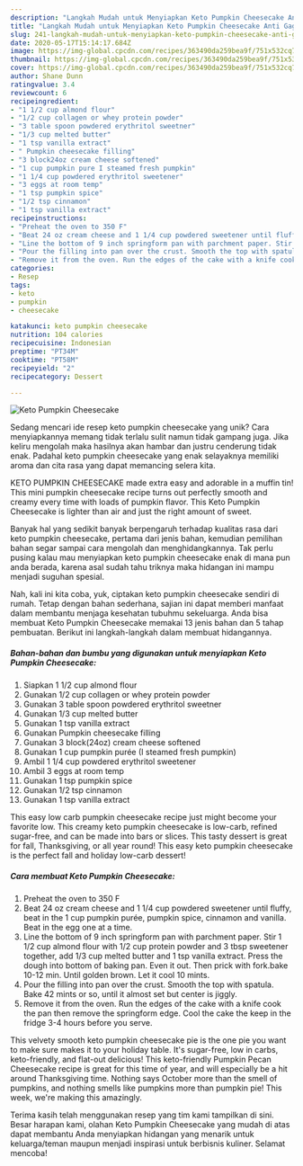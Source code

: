 ```yaml
---
description: "Langkah Mudah untuk Menyiapkan Keto Pumpkin Cheesecake Anti Gagal"
title: "Langkah Mudah untuk Menyiapkan Keto Pumpkin Cheesecake Anti Gagal"
slug: 241-langkah-mudah-untuk-menyiapkan-keto-pumpkin-cheesecake-anti-gagal
date: 2020-05-17T15:14:17.684Z
image: https://img-global.cpcdn.com/recipes/363490da259bea9f/751x532cq70/keto-pumpkin-cheesecake-recipe-main-photo.jpg
thumbnail: https://img-global.cpcdn.com/recipes/363490da259bea9f/751x532cq70/keto-pumpkin-cheesecake-recipe-main-photo.jpg
cover: https://img-global.cpcdn.com/recipes/363490da259bea9f/751x532cq70/keto-pumpkin-cheesecake-recipe-main-photo.jpg
author: Shane Dunn
ratingvalue: 3.4
reviewcount: 6
recipeingredient:
- "1 1/2 cup almond flour"
- "1/2 cup collagen or whey protein powder"
- "3 table spoon powdered erythritol sweetner"
- "1/3 cup melted butter"
- "1 tsp vanilla extract"
- " Pumpkin cheesecake filling"
- "3 block24oz cream cheese softened"
- "1 cup pumpkin pure I steamed fresh pumpkin"
- "1 1/4 cup powdered erythritol sweetener"
- "3 eggs at room temp"
- "1 tsp pumpkin spice"
- "1/2 tsp cinnamon"
- "1 tsp vanilla extract"
recipeinstructions:
- "Preheat the oven to 350 F"
- "Beat 24 oz cream cheese and 1 1/4 cup powdered sweetener until fluffy, beat in the 1 cup pumpkin purée, pumpkin spice, cinnamon and vanilla. Beat in the egg one at a time."
- "Line the bottom of 9 inch springform pan with parchment paper. Stir 1 1/2 cup almond flour with 1/2 cup protein powder and 3 tbsp sweetener together, add 1/3 cup melted butter and 1 tsp vanilla extract. Press the dough into bottom of baking pan. Even it out. Then prick with fork.bake 10-12 min. Until golden brown. Let it cool 10 mints."
- "Pour the filling into pan over the crust. Smooth the top with spatula. Bake 42 mints or so, until it almost set but center is jiggly."
- "Remove it from the oven. Run the edges of the cake with a knife cook the pan then remove the springform edge. Cool the cake the keep in the fridge 3-4 hours before you serve."
categories:
- Resep
tags:
- keto
- pumpkin
- cheesecake

katakunci: keto pumpkin cheesecake 
nutrition: 104 calories
recipecuisine: Indonesian
preptime: "PT34M"
cooktime: "PT58M"
recipeyield: "2"
recipecategory: Dessert

---
```



![Keto Pumpkin Cheesecake](https://img-global.cpcdn.com/recipes/363490da259bea9f/751x532cq70/keto-pumpkin-cheesecake-recipe-main-photo.jpg)

Sedang mencari ide resep keto pumpkin cheesecake yang unik? Cara menyiapkannya memang tidak terlalu sulit namun tidak gampang juga. Jika keliru mengolah maka hasilnya akan hambar dan justru cenderung tidak enak. Padahal keto pumpkin cheesecake yang enak selayaknya memiliki aroma dan cita rasa yang dapat memancing selera kita.

KETO PUMPKIN CHEESECAKE made extra easy and adorable in a muffin tin! This mini pumpkin cheesecake recipe turns out perfectly smooth and creamy every time with loads of pumpkin flavor. This Keto Pumpkin Cheesecake is lighter than air and just the right amount of sweet.

Banyak hal yang sedikit banyak berpengaruh terhadap kualitas rasa dari keto pumpkin cheesecake, pertama dari jenis bahan, kemudian pemilihan bahan segar sampai cara mengolah dan menghidangkannya. Tak perlu pusing kalau mau menyiapkan keto pumpkin cheesecake enak di mana pun anda berada, karena asal sudah tahu triknya maka hidangan ini mampu menjadi suguhan spesial.


Nah, kali ini kita coba, yuk, ciptakan keto pumpkin cheesecake sendiri di rumah. Tetap dengan bahan sederhana, sajian ini dapat memberi manfaat dalam membantu menjaga kesehatan tubuhmu sekeluarga. Anda bisa membuat Keto Pumpkin Cheesecake memakai 13 jenis bahan dan 5 tahap pembuatan. Berikut ini langkah-langkah dalam membuat hidangannya.

<!--inarticleads1-->

##### Bahan-bahan dan bumbu yang digunakan untuk menyiapkan Keto Pumpkin Cheesecake:

1. Siapkan 1 1/2 cup almond flour
1. Gunakan 1/2 cup collagen or whey protein powder
1. Gunakan 3 table spoon powdered erythritol sweetner
1. Gunakan 1/3 cup melted butter
1. Gunakan 1 tsp vanilla extract
1. Gunakan  Pumpkin cheesecake filling
1. Gunakan 3 block(24oz) cream cheese softened
1. Gunakan 1 cup pumpkin purée (I steamed fresh pumpkin)
1. Ambil 1 1/4 cup powdered erythritol sweetener
1. Ambil 3 eggs at room temp
1. Gunakan 1 tsp pumpkin spice
1. Gunakan 1/2 tsp cinnamon
1. Gunakan 1 tsp vanilla extract


This easy low carb pumpkin cheesecake recipe just might become your favorite low. This creamy keto pumpkin cheesecake is low-carb, refined sugar-free, and can be made into bars or slices. This tasty dessert is great for fall, Thanksgiving, or all year round! This easy keto pumpkin cheesecake is the perfect fall and holiday low-carb dessert! 

<!--inarticleads2-->

##### Cara membuat Keto Pumpkin Cheesecake:

1. Preheat the oven to 350 F
1. Beat 24 oz cream cheese and 1 1/4 cup powdered sweetener until fluffy, beat in the 1 cup pumpkin purée, pumpkin spice, cinnamon and vanilla. Beat in the egg one at a time.
1. Line the bottom of 9 inch springform pan with parchment paper. Stir 1 1/2 cup almond flour with 1/2 cup protein powder and 3 tbsp sweetener together, add 1/3 cup melted butter and 1 tsp vanilla extract. Press the dough into bottom of baking pan. Even it out. Then prick with fork.bake 10-12 min. Until golden brown. Let it cool 10 mints.
1. Pour the filling into pan over the crust. Smooth the top with spatula. Bake 42 mints or so, until it almost set but center is jiggly.
1. Remove it from the oven. Run the edges of the cake with a knife cook the pan then remove the springform edge. Cool the cake the keep in the fridge 3-4 hours before you serve.


This velvety smooth keto pumpkin cheesecake pie is the one pie you want to make sure makes it to your holiday table. It&#39;s sugar-free, low in carbs, keto-friendly, and flat-out delicious! This keto-friendly Pumpkin Pecan Cheesecake recipe is great for this time of year, and will especially be a hit around Thanksgiving time. Nothing says October more than the smell of pumpkins, and nothing smells like pumpkins more than pumpkin pie! This week, we&#39;re making this amazingly. 

Terima kasih telah menggunakan resep yang tim kami tampilkan di sini. Besar harapan kami, olahan Keto Pumpkin Cheesecake yang mudah di atas dapat membantu Anda menyiapkan hidangan yang menarik untuk keluarga/teman maupun menjadi inspirasi untuk berbisnis kuliner. Selamat mencoba!
